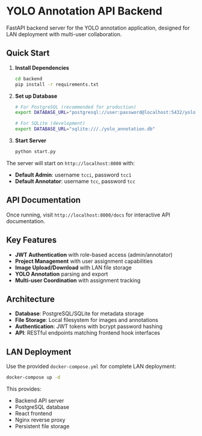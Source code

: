 # YOLO Annotation API Backend

FastAPI backend server for the YOLO annotation application, designed for LAN deployment with multi-user collaboration.

## Quick Start

1. **Install Dependencies**
   ```bash
   cd backend
   pip install -r requirements.txt
   ```

2. **Set up Database**
   ```bash
   # For PostgreSQL (recommended for production)
   export DATABASE_URL="postgresql://user:password@localhost:5432/yolo_annotation"
   
   # For SQLite (development)
   export DATABASE_URL="sqlite:///./yolo_annotation.db"
   ```

3. **Start Server**
   ```bash
   python start.py
   ```

The server will start on `http://localhost:8000` with:
- **Default Admin**: username `tcci`, password `tcc1`
- **Default Annotator**: username `tcc`, password `tcc`

## API Documentation

Once running, visit `http://localhost:8000/docs` for interactive API documentation.

## Key Features

- **JWT Authentication** with role-based access (admin/annotator)
- **Project Management** with user assignment capabilities
- **Image Upload/Download** with LAN file storage
- **YOLO Annotation** parsing and export
- **Multi-user Coordination** with assignment tracking

## Architecture

- **Database**: PostgreSQL/SQLite for metadata storage
- **File Storage**: Local filesystem for images and annotations
- **Authentication**: JWT tokens with bcrypt password hashing
- **API**: RESTful endpoints matching frontend hook interfaces

## LAN Deployment

Use the provided `docker-compose.yml` for complete LAN deployment:
```bash
docker-compose up -d
```

This provides:
- Backend API server
- PostgreSQL database
- React frontend
- Nginx reverse proxy
- Persistent file storage